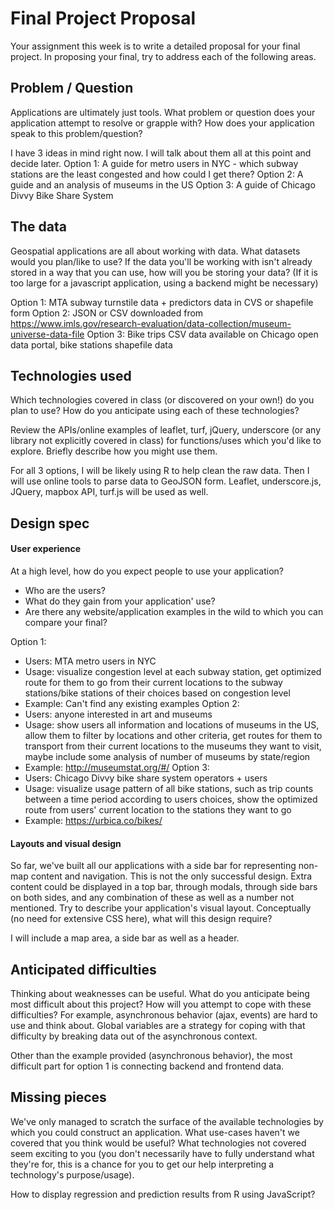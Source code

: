 # Final Project Proposal

Your assignment this week is to write a detailed proposal for your final
project. In proposing your final, try to address each of the following
areas.

## Problem / Question

Applications are ultimately just tools. What problem or question does
your application attempt to resolve or grapple with? How does your
application speak to this problem/question?

I have 3 ideas in mind right now. I will talk about them all at this point and decide later.
Option 1: A guide for metro users in NYC - which subway stations are the least congested and how could I get there?
Option 2: A guide and an analysis of museums in the US
Option 3: A guide of Chicago Divvy Bike Share System

## The data

Geospatial applications are all about working with data. What datasets
would you plan/like to use? If the data you'll be working with isn't
already stored in a way that you can use, how will you be storing your data?
(If it is too large for a javascript application, using a backend might
be necessary)

Option 1: MTA subway turnstile data + predictors data in CVS or shapefile form
Option 2: JSON or CSV downloaded from https://www.imls.gov/research-evaluation/data-collection/museum-universe-data-file
Option 3: Bike trips CSV data available on Chicago open data portal, bike stations shapefile data

## Technologies used

Which technologies covered in class (or discovered on your own!) do you
plan to use? How do you anticipate using each of these technologies?

Review the APIs/online examples of leaflet, turf, jQuery, underscore (or
any library not explicitly covered in class) for functions/uses which
you'd like to explore. Briefly describe how you might use them.

For all 3 options, I will be likely using R to help clean the raw data. Then I will use online tools to parse data to GeoJSON form.
Leaflet, underscore.js, JQuery, mapbox API, turf.js will be used as well.

## Design spec

#### User experience

At a high level, how do you expect people to use your application?
- Who are the users?
- What do they gain from your application' use?
- Are there any website/application examples in the wild to which you can compare your final?

Option 1:
- Users: MTA metro users in NYC
- Usage: visualize congestion level at each subway station, get optimized route for them to go from their current
        locations to the subway stations/bike stations of their choices based on congestion level
- Example: Can't find any existing examples
Option 2:
- Users: anyone interested in art and museums
- Usage: show users all information and locations of museums in the US, allow them to filter by locations and other criteria,
        get routes for them to transport from their current locations to the museums they want to visit, maybe include some
        analysis of number of museums by state/region
- Example: http://museumstat.org/#/
Option 3:
- Users: Chicago Divvy bike share system operators + users
- Usage: visualize usage pattern of all bike stations, such as trip counts between a time period according to users choices,
        show the optimized route from users' current location to the stations they want to go
- Example: https://urbica.co/bikes/

#### Layouts and visual design

So far, we've built all our applications with a side bar for
representing non-map content and navigation. This is not the only
successful design. Extra content could be displayed in a top bar,
through modals, through side bars on both sides, and any combination of
these as well as a number not mentioned. Try to describe your
application's visual layout. Conceptually (no need for extensive CSS
here), what will this design require?

I will include a map area, a side bar as well as a header.

## Anticipated difficulties

Thinking about weaknesses can be useful. What do you anticipate being
most difficult about this project? How will you attempt to cope with
these difficulties? For example, asynchronous behavior (ajax, events)
are hard to use and think about. Global variables are a strategy for
coping with that difficulty by breaking data out of the asynchronous
context.

Other than the example provided (asynchronous behavior), the most difficult part for option 1 is connecting backend and frontend data.

## Missing pieces

We've only managed to scratch the surface of the available technologies
by which you could construct an application. What use-cases haven't we covered
that you think would be useful? What technologies not covered seem exciting to
you (you don't necessarily have to fully understand what they're for,
this is a chance for you to get our help interpreting a technology's
purpose/usage).

How to display regression and prediction results from R using JavaScript?
